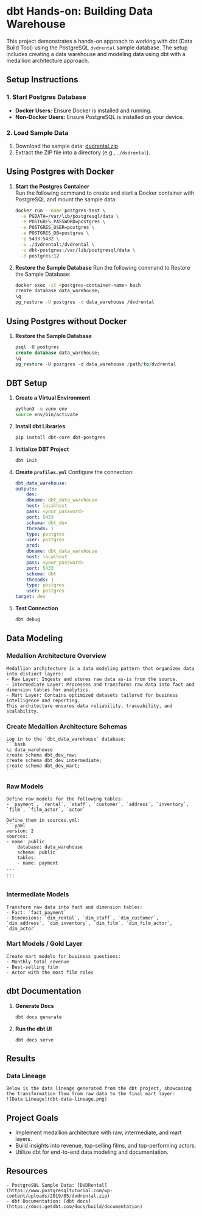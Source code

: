 # dbt Hands-on: Building Data Warehouse

This project demonstrates a hands-on approach to working with dbt (Data Build Tool) using the PostgreSQL `dvdrental` sample database. The setup includes creating a data warehouse and modeling data using dbt with a medallion architecture approach.

## Setup Instructions

### 1. Start Postgres Database
- **Docker Users:** Ensure Docker is installed and running.
- **Non-Docker Users:** Ensure PostgreSQL is installed on your device.

### 2. Load Sample Data
1. Download the sample data: [dvdrental.zip](https://www.postgresqltutorial.com/wp-content/uploads/2019/05/dvdrental.zip)
2. Extract the ZIP file into a directory (e.g., `./dvdrental`).

## Using Postgres with Docker

1. **Start the Postgres Container**  
   Run the following command to create and start a Docker container with PostgreSQL and mount the sample data:
   ```bash
   docker run --name postgres-test \
     -e PGDATA=/var/lib/postgresql/data \
     -e POSTGRES_PASSWORD=postgres \
     -e POSTGRES_USER=postgres \
     -e POSTGRES_DB=postgres \
     -p 5433:5432 \
     -v ./dvdrental:/dvdrental \
     -v dbt-postgres:/var/lib/postgresql/data \
     -d postgres:12

2. **Restore the Sample Database**
    Run the following command to Restore the Sample Database:
    ```bash
    docker exec -it <postgres-container-name> bash
    create database data_warehouse;
    \q
    pg_restore -U postgres -d data_warehouse /dvdrental
    ```

## Using Postgres without Docker
1. **Restore the Sample Database**
    ```sql
    psql -U postgres
    create database data_warehouse;
    \q
    pg_restore -U postgres -d data_warehouse /path/to/dvdrental
    ```

## DBT Setup
1. **Create a Virtual Environment**
    ```bash
    python3 -m venv env
    source env/bin/activate
    ```

2. **Install dbt Libraries**
    ```bash
    pip install dbt-core dbt-postgres
    ```

3. **Initialize DBT Project**
    ```bash
    dbt init
    ```

4. **Create `profiles.yml`**
    Configure the connection:
    ```yaml
    dbt_data_warehouse:
    outputs:
        dev:
        dbname: dbt_data_warehouse
        host: localhost
        pass: <your_password>
        port: 5433
        schema: dbt_dev
        threads: 1
        type: postgres
        user: postgres
        prod:
        dbname: dbt_data_warehouse
        host: localhost
        pass: <your_password>
        port: 5433
        schema: dbt
        threads: 1
        type: postgres
        user: postgres
    target: dev

    ```

5. **Test Connection**
    ```bash
    dbt debug
    ```

## Data Modeling

### Medallion Architecture Overview
    Medallion architecture is a data modeling pattern that organizes data into distinct layers:
    - Raw Layer: Ingests and stores raw data as-is from the source.
    - Intermediate Layer: Processes and transforms raw data into fact and dimension tables for analytics.
    - Mart Layer: Contains optimized datasets tailored for business intelligence and reporting.
    This architecture ensures data reliability, traceability, and scalability.

### Create Medallion Architecture Schemas
    Log in to the `dbt_data_warehouse` database:
    ```bash
    \c data_warehouse
    create schema dbt_dev_raw;
    create schema dbt_dev_intermediate;
    create schema dbt_dev_mart;
    ```

### Raw Models
    Define raw models for the following tables:
    - `payment`, `rental`, `staff`, `customer`, `address`, `inventory`, `film`, `film_actor`, `actor`
    
    Define them in sources.yml:
    ```yaml
    version: 2
    sources:
    - name: public
        database: data_warehouse
        schema: public
        tables:
        - name: payment
    ...
    ...
    ```

### Intermediate Models
    Transform raw data into fact and dimension tables:
    - Fact: `fact_payment`
    - Dimensions: `dim_rental`, `dim_staff`, `dim_customer`, `dim_address`, `dim_inventory`, `dim_film`, `dim_film_actor`, `dim_actor`

### Mart Models / Gold Layer
    Create mart models for business questions:
    - Monthly total revenue
    - Best-selling film
    - Actor with the most film roles

## dbt Documentation

1. **Generate Docs**
    ```bash
    dbt docs generate
    ```
2. **Run the dbt UI**
    ```
    dbt docs serve
    ```

## Results

### Data Lineage
    Below is the data lineage generated from the dbt project, showcasing the transformation flow from raw data to the final mart layer:
    ![Data Lineage](dbt-data-lineage.png)

## Project Goals
- Implement medallion architecture with raw, intermediate, and mart layers.
- Build insights into revenue, top-selling films, and top-performing actors.
- Utilize dbt for end-to-end data modeling and documentation.

## Resources
    - PostgreSQL Sample Data: [DVDRental](https://www.postgresqltutorial.com/wp-content/uploads/2019/05/dvdrental.zip)
    - dbt Documentation: [dbt docs](https://docs.getdbt.com/docs/build/documentation)
